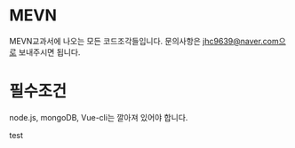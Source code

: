 # MEVN
MEVN교과서에 나오는 모든 코드조각들입니다.
문의사항은 jhc9639@naver.com으로 보내주시면 됩니다. 

# 필수조건
node.js, mongoDB, Vue-cli는 깔아져 있어야 합니다. 

test